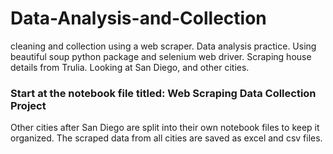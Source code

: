 # Data-Analysis-and-Collection
cleaning and collection using a web scraper. Data analysis practice. Using beautiful soup python package and selenium web driver. 
Scraping house details from Trulia. Looking at San Diego, and other cities.
### Start at the notebook file titled: Web Scraping Data Collection Project
Other cities after San Diego are split into their own notebook files to keep it organized. The scraped data from all cities are saved as excel and csv files. 
